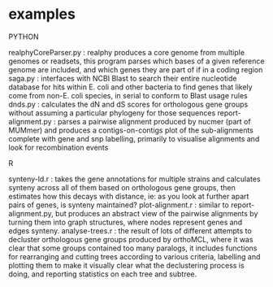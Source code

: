 # examples

PYTHON

realphyCoreParser.py : realphy produces a core genome from multiple genomes or readsets, this program parses which bases of a given reference genome are included, and which genes they are part of if in a coding region
saga.py : interfaces with NCBI Blast to search their entire nucleotide database for hits within E. coli and other bacteria to find genes that likely come from non-E. coli species, in serial to conform to Blast usage rules
dnds.py : calculates the dN and dS scores for orthologous gene groups without assuming a particular phylogeny for those sequences
report-alignment.py : parses a pairwise alignment produced by nucmer (part of MUMmer) and produces a contigs-on-contigs plot of the sub-alignments complete with gene and snp labelling, primarily to visualise alignments and look for recombination events

R

synteny-ld.r : takes the gene annotations for multiple strains and calculates synteny across all of them based on orthologous gene groups, then estimates how this decays with distance, ie: as you look at further apart pairs of genes, is synteny maintained?
plot-alignment.r : similar to report-alignment.py, but produces an abstract view of the pairwise alignments by turning them into graph structures, where nodes represent genes and edges synteny.
analyse-trees.r : the result of lots of different attempts to decluster orthologous gene groups produced by orthoMCL, where it was clear that some groups contained too many paralogs, it includes functions for rearranging and cutting trees according to various criteria, labelling and plotting them to make it visually clear what the declustering process is doing, and reporting statistics on each tree and subtree.
